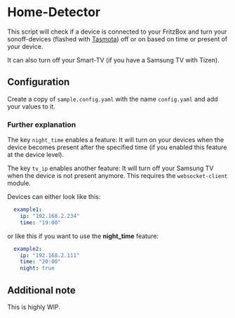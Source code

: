 # Home-Detector

This script will check if a device is connected to your FritzBox 
and turn your sonoff-devices (flashed with [Tasmota](https://github.com/arendst/Tasmota)) 
off or on based on time or present of your device.

It can also turn off your Smart-TV (if you have a Samsung TV with Tizen).

## Configuration

Create a copy of `sample.config.yaml` with the name `config.yaml` and add your
values to it.

### Further explanation

The key ``night_time`` enables a feature: It will turn on your devices 
when the device becomes present after the specified time (if you enabled this feature 
at the device level).

The key ``tv_ip`` enables another feature: It will turn off your Samsung TV when the device
is not present anymore. This requires the ``websocket-client`` module.

Devices can either look like this:

```yaml
  example1:
    ip: "192.168.2.234"
    time: "19:00"
````

or like this if you want to use the **night_time** feature:

```yaml
  example2:
    ip: "192.168.2.111"
    time: "20:00"
    night: true
````

## Additional note

This is highly WIP.